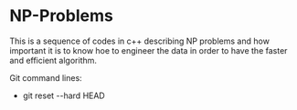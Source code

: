 # NP-Problems
This is a sequence of codes in c++ describing NP problems and how important it is to know hoe to engineer the data in order to have the faster and efficient algorithm.

Git command lines:

* git reset --hard HEAD